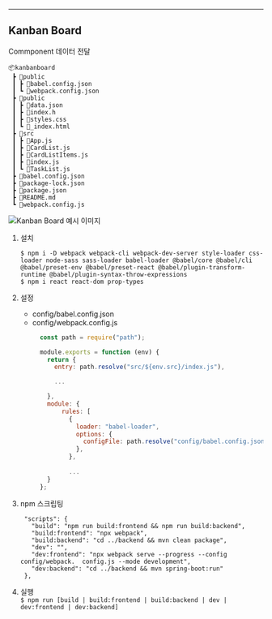 ___
## Kanban Board

Commponent 데이터 전달

```
📦kanbanboard
 ┣ 📂public
 ┃ ┣ 📜babel.config.json
 ┃ ┗ 📜webpack.config.json
 ┣ 📂public
 ┃ ┣ 📜data.json
 ┃ ┣ 📜index.h
 ┃ ┣ 📜styles.css
 ┃ ┗ 📜_index.html
 ┣ 📂src
 ┃ ┣ 📜App.js
 ┃ ┣ 📜CardList.js
 ┃ ┣ 📜CardListItems.js
 ┃ ┣ 📜index.js
 ┃ ┗ 📜TaskList.js
 ┣ 📜babel.config.json
 ┣ 📜package-lock.json
 ┣ 📜package.json
 ┣ 📜README.md
 ┗ 📜webpack.config.js
```

![Kanban Board 예시 이미지](https://user-images.githubusercontent.com/42087448/158123894-ed57f2bf-06a1-4b61-bff2-4d47b8697f2a.png)


1. 설치
    ```shell
    $ npm i -D webpack webpack-cli webpack-dev-server style-loader css-loader node-sass sass-loader babel-loader @babel/core @babel/cli @babel/preset-env @babel/preset-react @babel/plugin-transform-runtime @babel/plugin-syntax-throw-expressions
    $ npm i react react-dom prop-types
    ```

2. 설정
   - config/babel.config.json
   - config/webpack.config.js
        ```js
          const path = require("path");

          module.exports = function (env) {
            return {
              entry: path.resolve("src/${env.src}/index.js"),

              ...

            },
            module: {
                rules: [
                  {
                    loader: "babel-loader",
                    options: {
                      configFile: path.resolve("config/babel.config.json"),
                    },
                  },
                  
                  ...
            }
          };
        ```

3. npm 스크립팅
   ```jsonc
    "scripts": {
      "build": "npm run build:frontend && npm run build:backend",
      "build:frontend": "npx webpack",
      "build:backend": "cd ../backend && mvn clean package",
      "dev": "",
      "dev:frontend": "npx webpack serve --progress --config config/webpack.  config.js --mode development",
      "dev:backend": "cd ../backend && mvn spring-boot:run"
    },
   ```

4. 실행  
   `$ npm run [build | build:frontend | build:backend | dev | dev:frontend | dev:backend]`